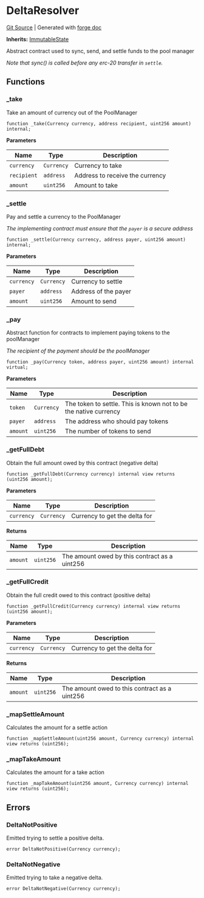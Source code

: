 # DeltaResolver
[Git Source](https://github.com/Uniswap/v4-periphery/blob/47e3c30ae8a0d7c086bf3e41bd0e7e3a854e280b/src/base/DeltaResolver.sol)
| Generated with [forge doc](https://book.getfoundry.sh/reference/forge/forge-doc)

**Inherits:**
[ImmutableState](contracts/v4/reference/periphery/base/ImmutableState.md)

Abstract contract used to sync, send, and settle funds to the pool manager

*Note that sync() is called before any erc-20 transfer in `settle`.*


## Functions
### _take

Take an amount of currency out of the PoolManager


```solidity
function _take(Currency currency, address recipient, uint256 amount) internal;
```
**Parameters**

|Name|Type|Description|
|----|----|-----------|
|`currency`|`Currency`|Currency to take|
|`recipient`|`address`|Address to receive the currency|
|`amount`|`uint256`|Amount to take|


### _settle

Pay and settle a currency to the PoolManager

*The implementing contract must ensure that the `payer` is a secure address*


```solidity
function _settle(Currency currency, address payer, uint256 amount) internal;
```
**Parameters**

|Name|Type|Description|
|----|----|-----------|
|`currency`|`Currency`|Currency to settle|
|`payer`|`address`|Address of the payer|
|`amount`|`uint256`|Amount to send|


### _pay

Abstract function for contracts to implement paying tokens to the poolManager

*The recipient of the payment should be the poolManager*


```solidity
function _pay(Currency token, address payer, uint256 amount) internal virtual;
```
**Parameters**

|Name|Type|Description|
|----|----|-----------|
|`token`|`Currency`|The token to settle. This is known not to be the native currency|
|`payer`|`address`|The address who should pay tokens|
|`amount`|`uint256`|The number of tokens to send|


### _getFullDebt

Obtain the full amount owed by this contract (negative delta)


```solidity
function _getFullDebt(Currency currency) internal view returns (uint256 amount);
```
**Parameters**

|Name|Type|Description|
|----|----|-----------|
|`currency`|`Currency`|Currency to get the delta for|

**Returns**

|Name|Type|Description|
|----|----|-----------|
|`amount`|`uint256`|The amount owed by this contract as a uint256|


### _getFullCredit

Obtain the full credit owed to this contract (positive delta)


```solidity
function _getFullCredit(Currency currency) internal view returns (uint256 amount);
```
**Parameters**

|Name|Type|Description|
|----|----|-----------|
|`currency`|`Currency`|Currency to get the delta for|

**Returns**

|Name|Type|Description|
|----|----|-----------|
|`amount`|`uint256`|The amount owed to this contract as a uint256|


### _mapSettleAmount

Calculates the amount for a settle action


```solidity
function _mapSettleAmount(uint256 amount, Currency currency) internal view returns (uint256);
```

### _mapTakeAmount

Calculates the amount for a take action


```solidity
function _mapTakeAmount(uint256 amount, Currency currency) internal view returns (uint256);
```

## Errors
### DeltaNotPositive
Emitted trying to settle a positive delta.


```solidity
error DeltaNotPositive(Currency currency);
```

### DeltaNotNegative
Emitted trying to take a negative delta.


```solidity
error DeltaNotNegative(Currency currency);
```

